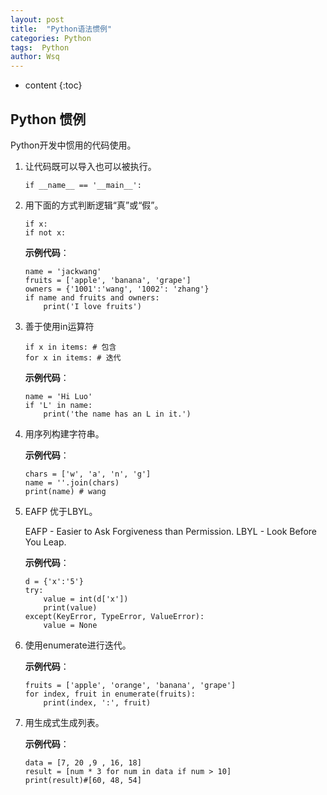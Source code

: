 ```yaml
---
layout: post
title:  "Python语法惯例"
categories: Python
tags:  Python  
author: Wsq
---
```


* content
{:toc}

## Python 惯例
Python开发中惯用的代码使用。
1. 让代码既可以导入也可以被执行。
    ```
    if __name__ == '__main__':
    ```
2. 用下面的方式判断逻辑“真”或“假”。
    ```
    if x:
    if not x:
    ```
    **示例代码**：
    ```
    name = 'jackwang'
    fruits = ['apple', 'banana', 'grape']
    owners = {'1001':'wang', '1002': 'zhang'}
    if name and fruits and owners:
        print('I love fruits')
    ```
3. 善于使用in运算符
    ```
    if x in items: # 包含
    for x in items: # 迭代
    ```
    **示例代码**：
    ```
    name = 'Hi Luo'
    if 'L' in name:
        print('the name has an L in it.')
    ```
4. 用序列构建字符串。

    **示例代码**：
    ```
    chars = ['w', 'a', 'n', 'g']
    name = ''.join(chars)
    print(name) # wang
    ```
5. EAFP 优于LBYL。

    EAFP - Easier to Ask Forgiveness than Permission.
    LBYL - Look Before You Leap.
    
    **示例代码**：
    ```
    d = {'x':'5'}
    try:
        value = int(d['x'])
        print(value)
    except(KeyError, TypeError, ValueError):
        value = None
    ```
6. 使用enumerate进行迭代。
    
    **示例代码**：
    ```
    fruits = ['apple', 'orange', 'banana', 'grape']
    for index, fruit in enumerate(fruits):
        print(index, ':', fruit)
    ```
7. 用生成式生成列表。

    **示例代码**：
    ```
    data = [7, 20 ,9 , 16, 18]
    result = [num * 3 for num in data if num > 10]
    print(result)#[60, 48, 54]
    ```